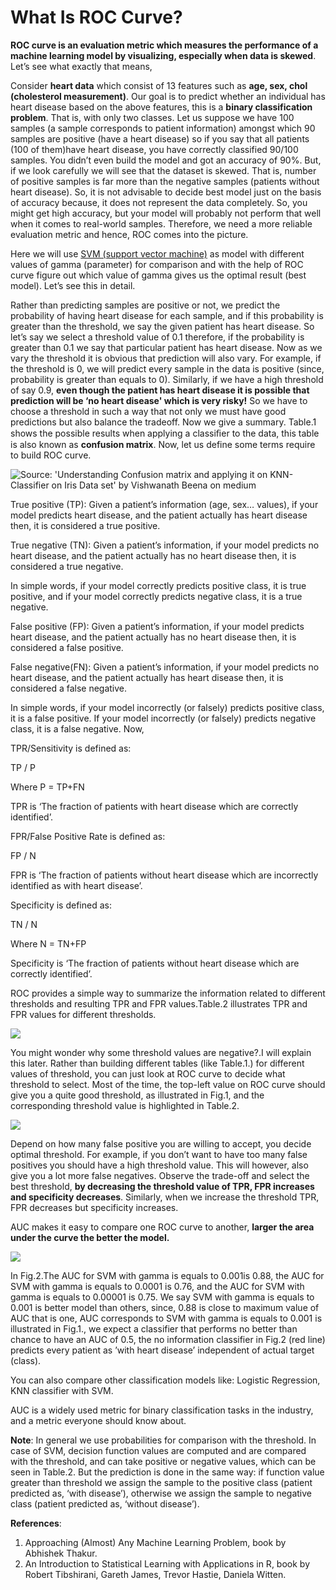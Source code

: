 # What Is ROC Curve?

 **ROC curve is an evaluation metric which measures the performance of a machine learning model by visualizing, especially when data is skewed**. Let’s see what exactly that means,

Consider **heart data** which consist of 13 features such as **age, sex, chol (cholesterol measurement)**. Our goal is to predict whether an individual has heart disease based on the above features, this is a **binary classification problem**. That is, with only two classes. Let us suppose we have 100 samples (a sample corresponds to patient information) amongst which 90 samples are positive (have a heart disease) so if you say that all patients (100 of them)have heart disease, you have correctly classified 90/100 samples. You didn’t even build the model and got an accuracy of 90%. But, if we look carefully we will see that the dataset is skewed. That is, number of positive samples is far more than the negative samples (patients without heart disease). So, it is not advisable to decide best model just on the basis of accuracy because, it does not represent the data completely. So, you might get high accuracy, but your model will probably not perform that well when it comes to real-world samples. Therefore, we need a more reliable evaluation metric and hence, ROC comes into the picture.

Here we will use [SVM (support vector machine)](https://medium.com/swlh/what-is-svm-f4e06eca79b3) as model with different values of gamma (parameter) for comparison and with the help of ROC curve figure out which value of gamma gives us the optimal result (best model). Let’s see this in detail.

Rather than predicting samples are positive or not, we predict the probability of having heart disease for each sample, and if this probability is greater than the threshold, we say the given patient has heart disease. So let’s say we select a threshold value of 0.1 therefore, if the probability is greater than 0.1 we say that particular patient has heart disease. Now as we vary the threshold it is obvious that prediction will also vary. For example, if the threshold is 0, we will predict every sample in the data is positive (since, probability is greater than equals to 0). Similarly, if we have a high threshold of say 0.9, **even though the patient has heart disease it is possible that prediction will be ‘no heart disease' which is very risky!** So we have to choose a threshold in such a way that not only we must have good predictions but also balance the tradeoff. Now we give a summary. Table.1 shows the possible results when applying a classiﬁer to the data, this table is also known as **confusion matrix**. Now, let us define some terms require to build ROC curve.

![](/images/table_1_to_upload.png "Source: 'Understanding Confusion matrix and applying it on KNN-Classifier on Iris Data set' by Vishwanath Beena on medium")

True positive (TP): Given a patient’s information (age, sex… values), if your model predicts heart disease, and the patient actually has heart disease then, it is considered a true positive.

True negative (TN): Given a patient’s information, if your model predicts no heart disease, and the patient actually has no heart disease then, it is considered a true negative.

In simple words, if your model correctly predicts positive class, it is true positive, and if your model correctly predicts negative class, it is a true negative.

False positive (FP): Given a patient’s information, if your model predicts heart disease, and the patient actually has no heart disease then, it is considered a false positive.

False negative(FN): Given a patient’s information, if your model predicts no heart disease, and the patient actually has heart disease then, it is considered a false negative.

In simple words, if your model incorrectly (or falsely) predicts positive class, it is a false positive. If your model incorrectly (or falsely) predicts negative class, it is a false negative. Now,

TPR/Sensitivity is defined as:

TP / P

Where P = TP+FN

TPR is ‘The fraction of patients with heart disease which are correctly identified’.

FPR/False Positive Rate is defined as:

FP / N

FPR is ‘The fraction of patients without heart disease which are incorrectly identified as with heart disease’.

Specificity is defined as:

TN / N

Where N = TN+FP

Specificity is ‘The fraction of patients without heart disease which are correctly identified’.

ROC provides a simple way to summarize the information related to different thresholds and resulting TPR and FPR values.Table.2 illustrates TPR and FPR values for different thresholds.

![](/images/table_2_to_upload.png) 

You might wonder why some threshold values are negative?.I will explain this later. Rather than building different tables (like Table.1.) for different values of threshold, you can just look at ROC curve to decide what threshold to select. Most of the time, the top-left value on ROC curve should give you a quite good threshold, as illustrated in Fig.1, and the corresponding threshold value is highlighted in Table.2.

![](/images/Fig_1_to_upload.png)

 Depend on how many false positive you are willing to accept, you decide optimal threshold. For example, if you don’t want to have too many false positives you should have a high threshold value. This will however, also give you a lot more false negatives. Observe the trade-off and select the best threshold, **by decreasing the threshold value of TPR, FPR increases and specificity decreases**. Similarly, when we increase the threshold TPR, FPR decreases but specificity increases.
 
AUC makes it easy to compare one ROC curve to another, **larger the area under the curve the better the model.**

![](/images/Fig_2_to_upload.png)

In Fig.2.The AUC for SVM with gamma is equals to 0.001is 0.88, the AUC for SVM with gamma is equals to 0.0001 is 0.76, and the AUC for SVM with gamma is equals to 0.00001 is 0.75. We say SVM with gamma is equals to 0.001 is better model than others, since, 0.88 is close to maximum value of AUC that is one, AUC corresponds to SVM with gamma is equals to 0.001 is illustrated in Fig.1., we expect a classifier that performs no better than chance to have an AUC of 0.5, the no information classifier in Fig.2 (red line) predicts every patient as ’with heart disease’ independent of actual target (class).

You can also compare other classification models like: Logistic Regression, KNN classifier with SVM.

AUC is a widely used metric for binary classification tasks in the industry, and a metric everyone should know about.

**Note**: In general we use probabilities for comparison with the threshold. In case of SVM, decision function values are computed and are compared with the threshold, and can take positive or negative values, which can be seen in Table.2. But the prediction is done in the same way: if function value greater than threshold we assign the sample to the positive class (patient predicted as, ‘with disease’), otherwise we assign the sample to negative class (patient predicted as, ‘without disease’).

**References**:
   1. Approaching (Almost) Any Machine Learning Problem, book by Abhishek Thakur.
   2. An Introduction to Statistical Learning with Applications in R, book by Robert Tibshirani, Gareth James, Trevor Hastie, Daniela Witten.
   


